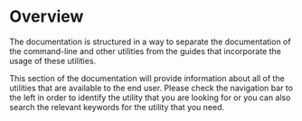 # Overview

The documentation is structured in a way to separate the documentation of the
command-line and other utilities from the guides that incorporate the usage of
these utilities. 

This section of the documentation will provide information about all of the
utilities that are available to the end user. Please check the navigation bar
to the left in order to identify the utility that you are looking for or you
can also search the relevant keywords for the utility that you need.